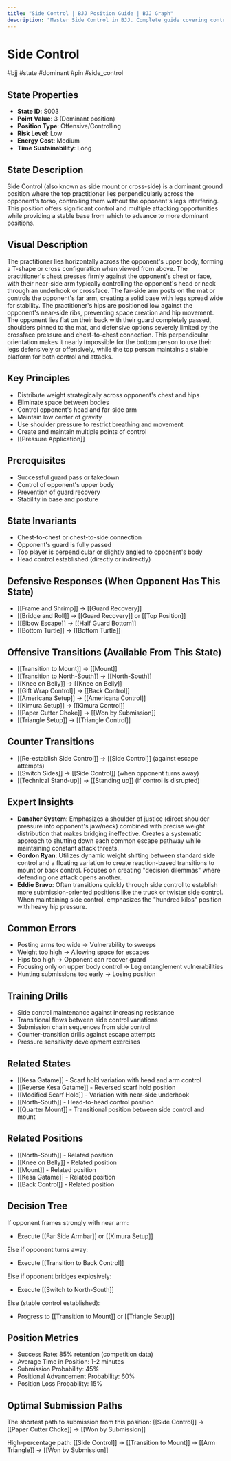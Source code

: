 ```yaml
---
title: "Side Control | BJJ Position Guide | BJJ Graph"
description: "Master Side Control in BJJ. Complete guide covering control, pressure, submissions, and transitions. Dominant 3-point position with 85% retention rate and 45% submission probability."
---
```




<!-- Schema Markup for SEO -->
<script type="application/ld+json">
{
  "@context": "https://schema.org",
  "@type": "HowTo",
  "name": "How to Use Side Control in BJJ",
  "description": "Complete guide to executing techniques and transitions from Side Control.",
  "step": [
    {
      "@type": "HowToStep",
      "name": "Execute Transition to Mount",
      "text": "From this position, execute Transition to Mount to transition to Mount.",
      "position": 1
    },
    {
      "@type": "HowToStep",
      "name": "Execute Transition to North-South",
      "text": "From this position, execute Transition to North-South to transition to North-South.",
      "position": 2
    },
    {
      "@type": "HowToStep",
      "name": "Execute Knee on Belly",
      "text": "From this position, execute Knee on Belly to transition to Knee on Belly.",
      "position": 3
    },
    {
      "@type": "HowToStep",
      "name": "Execute Gift Wrap Control",
      "text": "From this position, execute Gift Wrap Control to transition to Back Control.",
      "position": 4
    },
    {
      "@type": "HowToStep",
      "name": "Execute Americana Setup",
      "text": "From this position, execute Americana Setup to transition to Americana Control.",
      "position": 5
    },
    {
      "@type": "HowToStep",
      "name": "Execute Kimura Setup",
      "text": "From this position, execute Kimura Setup to transition to Kimura Control.",
      "position": 6
    }
  ],
  "tool": [
    "BJJ Gi or No-Gi attire",
    "Training partner",
    "Mat space"
  ],
  "totalTime": "PT5M"
}
</script>
<script type="application/ld+json">
{
  "@context": "https://schema.org",
  "@type": "BreadcrumbList",
  "itemListElement": [
    {
      "@type": "ListItem",
      "position": 1,
      "name": "Home",
      "item": "https://bjjgraph.com/"
    },
    {
      "@type": "ListItem",
      "position": 2,
      "name": "Positions",
      "item": "https://bjjgraph.com/positions/"
    },
    {
      "@type": "ListItem",
      "position": 3,
      "name": "Side Control",
      "item": "https://bjjgraph.com/positions/side-control"
    }
  ]
}
</script>



<script type="application/ld+json">
{
  "@context": "https://schema.org",
  "@type": "WebPage",
  "name": "Side Control",
  "description": "Master Side Control in BJJ. Complete guide covering control, pressure, submissions, and transitions. Dominant 3-point position with 85% retention rate and 45% submission probability.",
  "url": "https://bjjgraph.com/positions/side-control",
  "isPartOf": {
    "@type": "WebSite",
    "name": "BJJ Graph",
    "url": "https://bjjgraph.com"
  }
}
</script>

# Side Control
#bjj #state #dominant #pin #side_control

## State Properties
- **State ID**: S003
- **Point Value**: 3 (Dominant position)
- **Position Type**: Offensive/Controlling
- **Risk Level**: Low
- **Energy Cost**: Medium
- **Time Sustainability**: Long

## State Description
Side Control (also known as side mount or cross-side) is a dominant ground position where the top practitioner lies perpendicularly across the opponent's torso, controlling them without the opponent's legs interfering. This position offers significant control and multiple attacking opportunities while providing a stable base from which to advance to more dominant positions.

## Visual Description

The practitioner lies horizontally across the opponent's upper body, forming a T-shape or cross configuration when viewed from above. The practitioner's chest presses firmly against the opponent's chest or face, with their near-side arm typically controlling the opponent's head or neck through an underhook or crossface. The far-side arm posts on the mat or controls the opponent's far arm, creating a solid base with legs spread wide for stability. The practitioner's hips are positioned low against the opponent's near-side ribs, preventing space creation and hip movement. The opponent lies flat on their back with their guard completely passed, shoulders pinned to the mat, and defensive options severely limited by the crossface pressure and chest-to-chest connection. This perpendicular orientation makes it nearly impossible for the bottom person to use their legs defensively or offensively, while the top person maintains a stable platform for both control and attacks.

## Key Principles
- Distribute weight strategically across opponent's chest and hips
- Eliminate space between bodies
- Control opponent's head and far-side arm
- Maintain low center of gravity
- Use shoulder pressure to restrict breathing and movement
- Create and maintain multiple points of control
- [[Pressure Application]]

## Prerequisites
- Successful guard pass or takedown
- Control of opponent's upper body
- Prevention of guard recovery
- Stability in base and posture

## State Invariants
- Chest-to-chest or chest-to-side connection
- Opponent's guard is fully passed
- Top player is perpendicular or slightly angled to opponent's body
- Head control established (directly or indirectly)

## Defensive Responses (When Opponent Has This State)
- [[Frame and Shrimp]] → [[Guard Recovery]]
- [[Bridge and Roll]] → [[Guard Recovery]] or [[Top Position]]
- [[Elbow Escape]] → [[Half Guard Bottom]]
- [[Bottom Turtle]] → [[Bottom Turtle]]

## Offensive Transitions (Available From This State)
- [[Transition to Mount]] → [[Mount]]
- [[Transition to North-South]] → [[North-South]]
- [[Knee on Belly]] → [[Knee on Belly]]
- [[Gift Wrap Control]] → [[Back Control]]
- [[Americana Setup]] → [[Americana Control]]
- [[Kimura Setup]] → [[Kimura Control]]
- [[Paper Cutter Choke]] → [[Won by Submission]]
- [[Triangle Setup]] → [[Triangle Control]]

## Counter Transitions
- [[Re-establish Side Control]] → [[Side Control]] (against escape attempts)
- [[Switch Sides]] → [[Side Control]] (when opponent turns away)
- [[Technical Stand-up]] → [[Standing up]] (if control is disrupted)

## Expert Insights
- **Danaher System**: Emphasizes a shoulder of justice (direct shoulder pressure into opponent's jaw/neck) combined with precise weight distribution that makes bridging ineffective. Creates a systematic approach to shutting down each common escape pathway while maintaining constant attack threats.
- **Gordon Ryan**: Utilizes dynamic weight shifting between standard side control and a floating variation to create reaction-based transitions to mount or back control. Focuses on creating "decision dilemmas" where defending one attack opens another.
- **Eddie Bravo**: Often transitions quickly through side control to establish more submission-oriented positions like the truck or twister side control. When maintaining side control, emphasizes the "hundred kilos" position with heavy hip pressure.

## Common Errors
- Posting arms too wide → Vulnerability to sweeps
- Weight too high → Allowing space for escapes
- Hips too high → Opponent can recover guard
- Focusing only on upper body control → Leg entanglement vulnerabilities
- Hunting submissions too early → Losing position

## Training Drills
- Side control maintenance against increasing resistance
- Transitional flows between side control variations
- Submission chain sequences from side control
- Counter-transition drills against escape attempts
- Pressure sensitivity development exercises

## Related States
- [[Kesa Gatame]] - Scarf hold variation with head and arm control
- [[Reverse Kesa Gatame]] - Reversed scarf hold position
- [[Modified Scarf Hold]] - Variation with near-side underhook
- [[North-South]] - Head-to-head control position
- [[Quarter Mount]] - Transitional position between side control and mount


## Related Positions

- [[North-South]] - Related position
- [[Knee on Belly]] - Related position
- [[Mount]] - Related position
- [[Kesa Gatame]] - Related position
- [[Back Control]] - Related position

## Decision Tree
If opponent frames strongly with near arm:
- Execute [[Far Side Armbar]] or [[Kimura Setup]]

Else if opponent turns away:
- Execute [[Transition to Back Control]]

Else if opponent bridges explosively:
- Execute [[Switch to North-South]]

Else (stable control established):
- Progress to [[Transition to Mount]] or [[Triangle Setup]]

## Position Metrics
- Success Rate: 85% retention (competition data)
- Average Time in Position: 1-2 minutes
- Submission Probability: 45%
- Positional Advancement Probability: 60%
- Position Loss Probability: 15%

## Optimal Submission Paths
The shortest path to submission from this position:
[[Side Control]] → [[Paper Cutter Choke]] → [[Won by Submission]]

High-percentage path:
[[Side Control]] → [[Transition to Mount]] → [[Arm Triangle]] → [[Won by Submission]]
